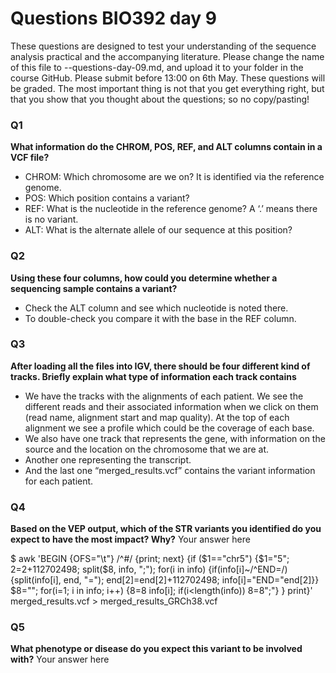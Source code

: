 
# Questions BIO392 day 9
These questions are designed to test your understanding of the sequence analysis practical and the accompanying literature. Please change the name of this file to <First letter>-<Last name>-questions-day-09.md, and upload it to your folder in the course GitHub. Please submit before 13:00 on 6th May.
These questions will be graded. The most important thing is not that you get everything right, but that you show that you thought about the questions; so no copy/pasting!

### Q1
**What information do the CHROM, POS, REF, and ALT columns contain in a VCF file?**
* CHROM: Which chromosome are we on? It is identified via the reference genome. 
* POS: Which position contains a variant? 
* REF: What is the nucleotide in the reference genome? A ‘.’ means there is no variant.  
* ALT: What is the alternate allele of our sequence at this position? 

### Q2
**Using these four columns, how could you determine whether a sequencing sample contains a variant?**
* Check the ALT column and see which nucleotide is noted there.  
* To double-check you compare it with the base in the 	REF column.

### Q3
**After loading all the files into IGV, there should be four different kind of tracks. Briefly explain what type of information each track contains**
* We have the tracks with the alignments of each patient. We see the different reads and their associated information when we click on them (read name, alignment start and map quality). At the top of each alignment we see a profile which could be the coverage of each base.
* We also have one track that represents the gene, with information on the source and the location on the chromosome that we are at. 
* Another one representing the transcript.
* And the last one “merged_results.vcf” contains the variant information for each patient.  

### Q4
**Based on the VEP output, which of the STR variants you identified do you expect to have the most impact? Why?**
Your answer here

$ awk 'BEGIN {OFS="\t"} /^#/ {print; next} {if ($1=="chr5") {$1="5"; $2=$2+112702498; split($8, info, ";"); for(i in info) {if(info[i]~/^END=/) {split(info[i], end, "="); end[2]=end[2]+112702498; info[i]="END="end[2]}} $8=""; for(i=1; i in info; i++) {$8=$8 info[i]; if(i<length(info)) $8=$8";"} } print}' merged_results.vcf > merged_results_GRCh38.vcf



### Q5
**What phenotype or disease do you expect this variant to be involved with?**
Your answer here
